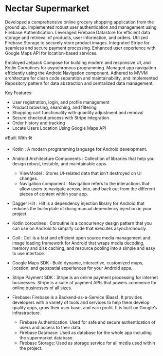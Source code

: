 # Nectar Supermarket

Developed a comprehensive online grocery shopping application from the ground up. Implemented robust user authentication and management using Firebase Authentication. Leveraged Firebase Datastore for efficient data storage and retrieval of products, user information, and orders. Utilized Firebase Storage to securely store product images. Integrated Stripe for seamless and secure payment processing. Enhanced user experience with Google Maps API for location-based services.

Employed Jetpack Compose for building modern and responsive UI, and Kotlin Coroutines for asynchronous programming. Managed app navigation efficiently using the Android Navigation component. Adhered to MVVM architecture for clean code separation and maintainability, and implemented Repository pattern for data abstraction and centralized data management.

Key Features:

* User registration, login, and profile management
* Product browsing, searching, and filtering
* Shopping cart functionality with quantity adjustment and removal
* Secure checkout process with Stripe integration
* Order history and tracking
* Locate Users Location Using Google Maps API

#Built With 🛠

* Kotlin : A modern programming language for Android development.
* Android Architecture Components : Collection of libraries that help you design robust, testable, and maintainable apps.

   * ViewModel : Stores UI-related data that isn't destroyed on UI changes.
   * Navigation component : Navigation refers to the interactions that allow users to navigate across, into, and back out from the different pieces of content within your app.
  
* Dagger Hilt : Hilt is a dependency injection library for Android that reduces the boilerplate of doing manual dependency injection in your project.
* Kotlin coroutines : Coroutine is a concurrency design pattern that you can use on Android to simplify code that executes asynchronously.
* Coil : Coil is a fast and efficient open source media management and image loading framework for Android that wraps media decoding, memory and disk caching, and resource pooling into a simple and easy to use interface.
* Google Maps SDK : Build dynamic, interactive, customized maps, location, and geospatial experiences for your Android apps.
* Stripe Payment SDK : Stripe is an online payment processing for internet businesses. Stripe is a suite of payment APIs that powers commerce for online businesses of all sizes.
* Firebase: Firebase is a Backend-as-a-Service (Baas). It provides developers with a variety of tools and services to help them develop quality apps, grow their user base, and earn profit. It is built on Google’s infrastructure.
  * Firebase Authentication: Used for safe and secure authentication of users and access to their data.
  * Firebase Database: Used as database for the whole app including the supermarket database.
  * Firebase Storage: Used as storage service for all media used within the project.
